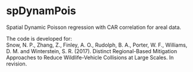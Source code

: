 # spDynamPois
Spatial Dynamic Poisson regression with CAR correlation for areal data.

The code is developed for:  
Snow, N. P., Zhang, Z., Finley, A. O., Rudolph, B. A., Porter, W. F., Williams, D. M. and Winterstein, S. R. (2017). Distinct Regional-Based Mitigation Approaches to Reduce Wildlife-Vehicle Collisions at Large Scales. In revision.
